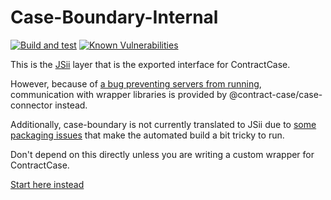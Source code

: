 # Case-Boundary-Internal

[![Build and test](https://github.com/case-contract-testing/case/actions/workflows/build-and-test.yml/badge.svg?branch=main)](https://github.com/case-contract-testing/case/actions/workflows/build-and-test.yml)
[![Known Vulnerabilities](https://snyk.io/test/github/case-contract-testing/case/badge.svg?targetFile=packages/case-boundary/package.json)](https://snyk.io/test/github/case-contract-testing/case?targetFile=packages/case-boundary/package.json)

This is the [JSii](https://aws.github.io/jsii/user-guides/lib-author/toolchain/jsii/) layer that is the exported interface for ContractCase.

However, because of [a bug preventing servers from running](https://github.com/aws/jsii/issues/4133), communication with wrapper libraries is provided by @contract-case/case-connector instead.

Additionally, case-boundary is not currently translated to JSii due to [some packaging issues](https://github.com/aws/jsii/issues/4132) that make the automated build a bit tricky to run.

Don't depend on this directly unless you are writing a custom wrapper for ContractCase.

[Start here instead](https://case.contract-testing.io/docs/intro)
